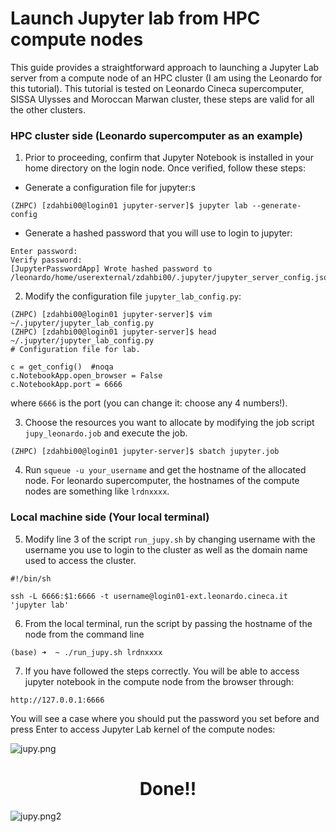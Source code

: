 # Launch Jupyter lab from HPC compute nodes

This guide provides a straightforward approach to launching a Jupyter Lab server from a compute node of an HPC cluster (I am using the Leonardo for this tutorial). This tutorial is tested on Leonardo Cineca supercomputer, SISSA Ulysses and Moroccan Marwan cluster, these steps are valid for all the other clusters.

### HPC cluster side (Leonardo supercomputer as an example)

1. Prior to proceeding, confirm that Jupyter Notebook is installed in your home directory on the login node. Once verified, follow these steps:

* Generate a configuration file for jupyter:s

 ```
(ZHPC) [zdahbi00@login01 jupyter-server]$ jupyter lab --generate-config
```


* Generate a hashed password that you will use to login to jupyter:
 
```(ZHPC) [zdahbi00@login01 jupyter-server]$ jupyter notebook password
Enter password: 
Verify password: 
[JupyterPasswordApp] Wrote hashed password to /leonardo/home/userexternal/zdahbi00/.jupyter/jupyter_server_config.json
```


2. Modify the configuration file ```jupyter_lab_config.py```:

```
(ZHPC) [zdahbi00@login01 jupyter-server]$ vim ~/.jupyter/jupyter_lab_config.py
(ZHPC) [zdahbi00@login01 jupyter-server]$ head ~/.jupyter/jupyter_lab_config.py
# Configuration file for lab.

c = get_config()  #noqa
c.NotebookApp.open_browser = False
c.NotebookApp.port = 6666  
```

where ```6666``` is the port (you can change it: choose any 4 numbers!).


3.  Choose the resources you want to allocate by modifying the job script ``` jupy_leonardo.job``` and execute the job.

```
(ZHPC) [zdahbi00@login01 jupyter-server]$ sbatch jupyter.job 
```

4. Run ```squeue -u your_username``` and get the hostname of the allocated node. For leonardo supercomputer, the hostnames of the compute nodes are something like ```lrdnxxxx```.  



### Local machine side (Your local terminal)

5. Modify line 3 of the script ```run_jupy.sh``` by changing username with the username you use to login to the cluster as well as the domain name used to access the cluster.

```
#!/bin/sh

ssh -L 6666:$1:6666 -t username@login01-ext.leonardo.cineca.it 'jupyter lab'
```


6. From the local terminal, run the script by passing the hostname of the node from the command line 

```
(base) ➜  ~ ./run_jupy.sh lrdnxxxx
```

7. If you have followed the steps correctly. You will be able to access jupyter notebook in the compute node from the browser through:

```http://127.0.0.1:6666``` 

You will see a case where you should put the password you set before and press Enter to access Jupyter Lab kernel of the compute nodes:

![jupy.png](imgs/jupy.png)


<h1 align="center">Done!!</h1>

![jupy.png2](imgs/fun.jpeg)